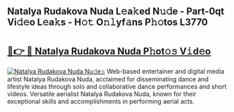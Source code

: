 ## Natalya Rudakova Nuda L𝚎a𝚔ed N𝚞𝚍e - Part-0qt Vi𝚍𝚎o L𝚎a𝚔s - H𝚘𝚝 O𝚗𝚕yf𝚊ns P𝚑𝚘tos L3770

# <h2><a href="http://kf39s0.oniu.top/?m=Natalya+Rudakova+Nuda">🔗👉 🔴 Natalya Rudakova Nuda P𝚑ot𝚘𝚜 V𝚒d𝚎o</a></h2>

[![Natalya Rudakova Nuda Nu𝚍e𝚜](https://i.imgur.com/0qMVB7G.gif)](http://kf39s0.oniu.top/?m=Natalya+Rudakova+Nuda)
Web-based entertainer and digital media artist Natalya Rudakova Nuda, acclaimed for disseminating dance and lifestyle ideas through solo and collaborative dance performances and short videos. Versatile aerialist Natalya Rudakova Nuda, known for their exceptional skills and accomplishments in performing aerial acts.  
